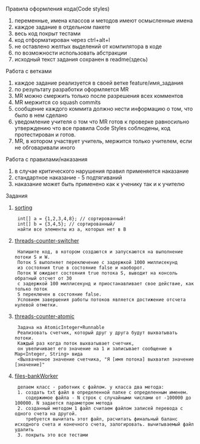Правила оформления кода(Code styles)

1) переменные, имена классов и методов имеют осмысленные имена
2) каждое задание в отдельном пакете
3) весь код покрыт тестами
4) код отформатирован через ctrl+alt+l
5) не оставлено желтых выделений от компилятора в коде
6) по возможности использовать абстракции
7) исходный текст задания сохранен в readme(здесь)

Работа с ветками

1) каждое задание реализуется в своей ветке feature/имя_задания
2) по результату разработки оформляется MR
3) MR можно смержить только после разрешения всех комментов
4) MR мержится со squash commits
5) сообщение каждого коммита должно нести информацию о том, что было в нем сделано
6) уведомление учителя о том что MR готов к проверке равносильно утверждению что все правила Code Styles соблюдены, код
   протестирован и готов.
7) MR, в котором участвует учитель, мержится только учителем, если не обговаривали иного

Работа с правилами/наказания

1) в случае критического нарушения правил применяется наказание
2) стандартное наказание - 5 подтягиваний
3) наказание может быть применено как к ученику так и к учителю

Задания

1. [sorting](./src/main/java/ru/brominchik/lessons/sorting)

        int[] a = {1,2,3,4,8}; // сортированный!
        int[] b = {3,4,5}; // сортированный/
        найти все элементы из a, которых нет в B
2. [threads-counter-switcher](./src/main/java/ru/brominchik/lessons/threads)

        Напишите код, в котором создаются и запускаются на выполнение потоки S и W.
        Поток S выполняет переключение с задержкой 1000 миллисекунд 
        из состояния true в состояние false и наоборот.
        Поток W ожидает состояния true потока S, выводит на консоль обратный отсчет от 30
        с задержкой 100 миллисекунд и приостанавливает свое действие, как только поток
        S переключен в состояние false.
        Условием завершения работы потоков является достижение отсчета нулевой отметки.
3. [threads-counter-atomic](./src/main/java/ru/brominchik/lessons/threads/counter/atomic)
   >
        Задача на AtomicInteger+Runnable
        Реализовать счетчик, который друг у друга будут выхватывать потоки.
        Каждый раз когда поток выхватывает счетчик,
        он увеличивает его значение на 1 и записывает сообщение в Map<Integer, String> вида
        <Выхваченное значение счетчика, "Я [имя потока] выхватил значение [значение]"
4. [files-bankWorker](.src/main/java/ru/brominchik/lessons/files/BankWorker.java)
    >
        делаем класс - работник с файлом. у класса два метода:
        1. создать txt файл в определенной папке с определенным именем.
           содержимое файла - N строк с случайными числами от -100000 до 100000. N задается параметром метода
        2. созданный методом 1 файл считаем файлом записей перевода с одного счета на другой.
           требуется вычитать этот файл, расчитать финальный баланс исходного счета и конечного счета, залогировать. вычитываемый файл удалить
        3. покрыть это все тестами
